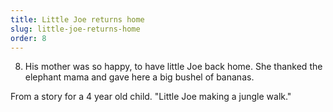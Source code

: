 ```yaml
---
title: Little Joe returns home
slug: little-joe-returns-home
order: 8
---
```


8. His mother was so happy, to have little Joe back home. She thanked the elephant mama and gave here a big bushel of bananas.

From a story for a 4 year old child.
"Little Joe making a jungle walk."
